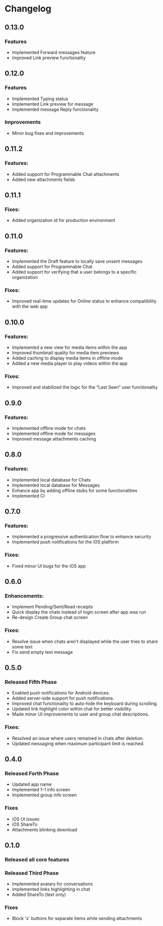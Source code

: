 # Changelog

## 0.13.0

### Features
- Implemented Forward messages feature
- Improved Link preview functionality

## 0.12.0

### Features
- Implemented Typing status
- Implemented Link preview for message
- Implemented message Reply functionality

### Improvements
- Minor bug fixes and improvements

## 0.11.2

### Features:
- Added support for Programmable Chat attachments
- Added new attachments fields

## 0.11.1

### Fixes:
- Added organization id for production environment

## 0.11.0

### Features:
- Implemented the Draft feature to locally save unsent messages
- Added support for Programmable Chat
- Added support for verifying that a user belongs to a specific organization

### Fixes:
- Improved real-time updates for Online status to enhance compatibility with the web app

## 0.10.0

### Features:
- Implemented a new view for media items within the app
- Improved thumbnail quality for media item previews
- Added caching to display media items in offline mode
- Added a new media player to play videos within the app

### Fixes:
- Improved and stabilized the logic for the “Last Seen” user functionality

## 0.9.0

### Features:
- Implemented offline mode for chats
- Implemented offline mode for messages
- Improved message attachments caching

## 0.8.0

### Features:
- Implemented local database for Chats
- Implemented local database for Messages
- Enhance app by adding offline stubs for some functionalities
- Implemented CI

## 0.7.0

### Features:

- Implemented a progressive authentication flow to enhance security
- Implemented push notifications for the iOS platform

### Fixes:
- Fixed minor UI bugs for the iOS app

## 0.6.0

### Enhancements:

- Implement Pending/Sent/Read receipts
- Quick display the chats instead of login screen after app was run
- Re-design Create Group chat screen

### Fixes:
- Resolve issue when chats aren’t displayed while the user tries to share some text
- Fix send empty text message

## 0.5.0

### Released Fifth Phase

- Enabled push notifications for Android devices.
- Added server-side support for push notifications.
- Improved chat functionality to auto-hide the keyboard during scrolling.
- Updated link highlight color within chat for better visibility.
- Made minor UI improvements to user and group chat descriptions.

### Fixes:
- Resolved an issue where users remained in chats after deletion.
- Updated messaging when maximum participant limit is reached.

## 0.4.0

### Released Forth Phase

- Updated app name
- Implemented 1-1 info screen
- Implemented group info screen

### Fixes
-  iOS UI issues
-  iOS ShareTo
-  Attachments blinking download

## 0.1.0

### Released all core features

### Released Third Phase

- Implemented avatars for conversations
- Implemented links highlighting in chat
- Added ShareTo (text only)

### Fixes

- Block 'x' buttons for separate items while sending attachments